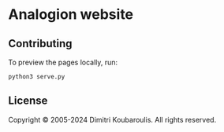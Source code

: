 # Analogion website

## Contributing

To preview the pages locally, run:

```
python3 serve.py
```

## License

Copyright © 2005-2024 Dimitri Koubaroulis. All rights reserved.
